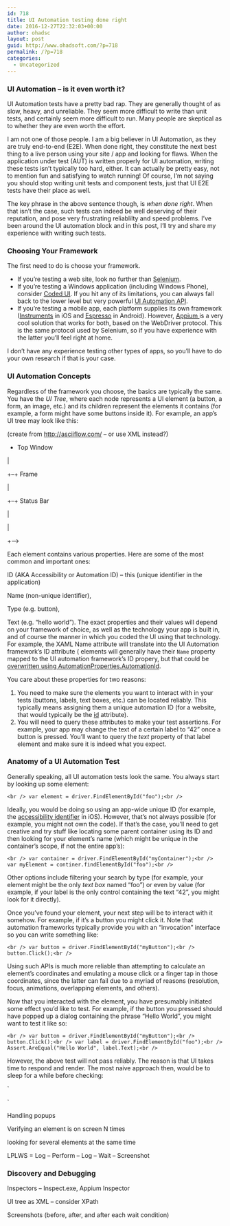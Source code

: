 ```yaml
---
id: 718
title: UI Automation testing done right
date: 2016-12-27T22:32:03+00:00
author: ohadsc
layout: post
guid: http://www.ohadsoft.com/?p=718
permalink: /?p=718
categories:
  - Uncategorized
---
```

### UI Automation &#8211; is it even worth it?

UI Automation tests have a pretty bad rap. They are generally thought of as slow, heavy, and unreliable. They seem more difficult to write than unit tests, and certainly seem more difficult to run. Many people are skeptical as to whether they are even worth the effort.

I am not one of those people. I am a big believer in UI Automation, as they are truly end-to-end (E2E). When done right, they constitute the next best thing to a live person using your site / app and looking for flaws. When the application under test (AUT) is written properly for UI automation, writing these tests isn&#8217;t typically too hard, either. It can actually be pretty easy, not to mention fun and satisfying to watch running! Of course, I&#8217;m not saying you should stop writing unit tests and component tests, just that UI E2E tests have their place as well. 

The key phrase in the above sentence though, is _when done right_. When that isn&#8217;t the case, such tests can indeed be well deserving of their reputation, and pose very frustrating reliablilty and speed problems. I&#8217;ve been around the UI automation block and in this post, I&#8217;ll try and share my experience with writing such tests.

### Choosing Your Framework

The first need to do is choose your framework. 

  * If you&#8217;re testing a web site, look no further than <a href="http://www.seleniumhq.org/" target="_blank">Selenium</a>.
  * If you&#8217;re testing a Windows application (including Windows Phone), consider <a href="https://msdn.microsoft.com/en-us/library/dd286726.aspx"  target="_blank">Coded UI</a>. If you hit any of its limitations, you can always fall back to the lower level but very powerful <a href="https://msdn.microsoft.com/en-us/library/ms747327(v=vs.110).aspx"  target="_blank">UI Automation API</a>.
  * If you&#8217;re testing a mobile app, each platform supplies its own framework (<a href="https://developer.apple.com/library/tvos/documentation/DeveloperTools/Conceptual/InstrumentsUserGuide/UIAutomation.html"  target="_blank">Instruments</a> in iOS and <a href="https://developer.android.com/training/testing/ui-testing/espresso-testing.html"  target="_blank">Espresso</a> in Android). However, <a href="https://appium.io/" target="_blank">Appium </a>is a very cool solution that works for both, based on the WebDriver protocol. This is the same protocol used by Selenium, so if you have experience with the latter you&#8217;ll feel right at home.

I don&#8217;t have any experience testing other types of apps, so you&#8217;ll have to do your own research if that is your case. 

### UI Automation Concepts

Regardless of the framework you choose, the basics are typically the same. You have the _UI Tree_, where each node represents a UI element (a button, a form, an image, etc.) and its children represent the elements it contains (for example, a form might have some buttons inside it). For example, an app&#8217;s UI tree may look like this:

(create from http://asciiflow.com/ &#8211; or use XML instead?)
  
+ Top Window
  
|
  
+&#8211;+ Frame
  
|
  
+&#8211;+ Status Bar
  
|
  
|
  
+&#8211;> 

Each element contains various properties. Here are some of the most common and important ones:
   
ID (AKA Accessibility or Automation ID) &#8211; this (unique identifier in the application)
   
Name (non-unique identifier),
   
Type (e.g. button),
   
Text (e.g. &#8220;hello world&#8221;). The exact properties and their values will depend on your framework of choice, as well as the technology your app is built in, and of course the manner in which you coded the UI using that technology. For example, the XAML Name attribute will translate into the UI Automation framework&#8217;s ID attribute ( elements will generally have their `Name` property mapped to the UI automation framework&#8217;s ID propery, but that could be <a href="https://msdn.microsoft.com/en-us/library/dn282439.aspx" target="_blank">overwritten using AutomationProperties.AutomationId</a>.

You care about these properties for two reasons:

  1. You need to make sure the elements you want to interact with in your tests (buttons, labels, text boxes, etc.) can be located reliably. This typically means assigning them a unique automation ID (for a website, that would typically be the <a href="https://developer.mozilla.org/en-US/docs/Web/HTML/Global_attributes/id" target="_blank">id</a> attribute).
  2. You will need to query these attributes to make your test assertions. For example, your app may change the text of a certain label to &#8220;42&#8221; once a button is pressed. You&#8217;ll want to query the _text_ property of that label element and make sure it is indeed what you expect.

### 

### Anatomy of a UI Automation Test</a3>
  
Generally speaking, all UI automation tests look the same. You always start by looking up some element:
  
`<br />
var element = driver.FindElementById("foo");<br />
` 
  
Ideally, you would be doing so using an app-wide unique ID (for example, the <a href="https://developer.apple.com/library/ios/documentation/UIKit/Reference/UIAccessibilityIdentification_Protocol/" target="_blank">accessibility identifier</a> in iOS). However, that&#8217;s not always possible (for example, you might not own the code). If that&#8217;s the case, you&#8217;ll need to get creative and try stuff like locating some parent container using its ID and then looking for your element&#8217;s name (which might be unique in the container&#8217;s scope, if not the entire app&#8217;s):
  
`<br />
var container = driver.FindElementById("myContainer");<br />
var myElement = continer.findElementById("foo");<br />
` </p> 

Other options include filtering your search by type (for example, your element might be the only _text box_ named &#8220;foo&#8221;) or even by value (for example, if your label is the only control containing the text &#8220;42&#8221;, you might look for it directly).

Once you&#8217;ve found your element, your next step will be to interact with it somehow. For example, if it&#8217;s a button you might click it. Note that automation frameworks typically provide you with an &#8220;invocation&#8221; interface so you can write something like:
  
`<br />
var button = driver.FindElementById("myButton");<br />
button.Click();<br />
` 
  
Using such APIs is much more reliable than attempting to calculate an element&#8217;s coordinates and emulating a mouse click or a finger tap in those coordinates, since the latter can fail due to a myriad of reasons (resolution, focus, animations, overlapping elements, and others).

Now that you interacted with the element, you have presumably initiated some effect you&#8217;d like to test. For example, if the button you pressed should have popped up a dialog containing the phrase &#8220;Hello World&#8221;, you might want to test it like so:
  
`<br />
var button = driver.FindElementById("myButton");<br />
button.Click();<br />
var label = driver.FindElementById("foo");<br />
Assert.AreEqual("Hello World", label.Text);<br />
` 
  
However, the above test will not pass reliably. The reason is that UI takes time to respond and render. The most naive approach then, would be to sleep for a while before checking:
  
`</p>
<p>`

Handling popups
  
Verifying an element is on screen N times
  
looking for several elements at the same time
  
LPLWS = Log &#8211; Perform &#8211; Log &#8211; Wait &#8211; Screenshot

### Discovery and Debugging

Inspectors &#8211; Inspect.exe, Appium Inspector
  
UI tree as XML &#8211; consider XPath
  
Screenshots (before, after, and after each wait condition)
